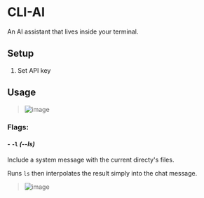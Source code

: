 # CLI-AI
An AI assistant that lives inside your terminal.


## Setup
1. Set API key 

## Usage


>![image](https://github.com/cheeseonamonkey/CLI-AI/assets/54555500/a43d45d9-6c03-4fc8-aebe-e1373e90c23c)


### Flags: 

#### - `-l` *(--ls)*
Include a system message with the current directy's files.

Runs `ls` then interpolates the result simply into the chat message.

>![image](https://github.com/cheeseonamonkey/CLI-AI/assets/54555500/962fd957-7b14-49cb-8730-377a4faf25cf)

